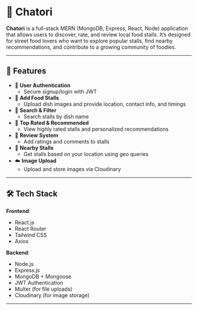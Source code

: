 # 🍜 Chatori

**Chatori** is a full-stack MERN (MongoDB, Express, React, Node) application that allows users to discover, rate, and review local food stalls. It’s designed for street food lovers who want to explore popular stalls, find nearby recommendations, and contribute to a growing community of foodies.


---

## 🚀 Features

- 🔐 **User Authentication**
  - Secure signup/login with JWT
- 🏪 **Add Food Stalls**
  - Upload dish images and provide location, contact info, and timings
- 🔎 **Search & Filter**
  - Search stalls by dish name
- 🌟 **Top Rated & Recommended**
  - View highly rated stalls and personalized recommendations
- 📝 **Review System**
  - Add ratings and comments to stalls
- 📍 **Nearby Stalls**
  - Get stalls based on your location using geo queries
- ☁️ **Image Upload**
  - Upload and store images via Cloudinary

---

## 🛠️ Tech Stack

**Frontend**:
- React.js
- React Router
- Tailwind CSS
- Axios

**Backend**:
- Node.js
- Express.js
- MongoDB + Mongoose
- JWT Authentication
- Multer (for file uploads)
- Cloudinary (for image storage)

---



